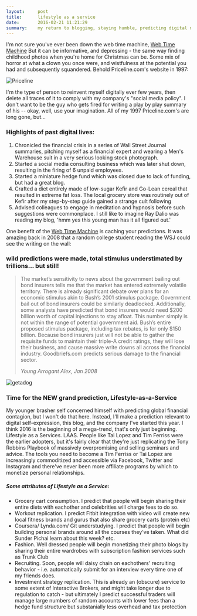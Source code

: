 ```yaml
---
layout:     post
title:      lifestyle as a service
date:       2016-02-21 11:21:29
summary:    my return to blogging, staying humble, predicting digital megatrends 
---
```


I'm not sure you've ever been down the web time machine, [Web Time Machine](https://archive.org/web/.)  But it can be informative, and depressing - the same way finding childhood photos when you're home for Christmas can be. Some mix of horror at what a clown you once were, and wistfulness at the potential you had and subsequently squandered. Behold Priceline.com's website in 1997:

![Priceline](https://raw.githubusercontent.com/goodalexander/goodalexander.github.io/master/images/blog_priceline.png)

I'm the type of person to reinvent myself digitally ever few years, then delete all traces of it to comply with my company's "social media policy". I don't want to be the guy who gets fired for writing a play by play summary of his -- okay, well, use your imagination. All of my 1997 Priceline.com's are long gone, but... 

### Highlights of past digital lives: 

  1. Chronicled the financial crisis in a series of Wall Street Journal summaries, pitching myself as a financial expert and wearing a Men's Warehouse suit in a very serious looking stock photograph.
  2. Started a social media consulting business which was later shut down, resulting in the firing of 6 unpaid employees.
  3. Started a miniature hedge fund which was closed due to lack of funding, but had a great blog.
  4. Crafted a diet entirely made of low-sugar Kefir and Go-Lean cereal that resulted in extreme fat loss. The local grocery store was routinely out of Kefir after my step-by-step guide gained a strange cult following
  5. Advised colleagues to engage in meditation and hypnosis before such suggestions were commonplace. I still like to imagine Ray Dalio was reading my blog, 'hmm yes this young man has it all figured out.'

One benefit of the [Web Time Machine](https://archive.org/web/.) is caching your predictions. It was amazing back in 2008 that a random college student reading the WSJ could see the writing on the wall:

### wild predictions were made, total stimulus understimated by trillions... but still!

<blockquote>
  <p>
    The market’s sensitivity to news about the government bailing out bond insurers tells me that the market has entered extremely volatile territory. There is already significant debate over plans for an economic stimulus akin to Bush’s 2001 stimulus package. Government bail out of bond insurers could be similarly deadlocked. Additionally, some analysts have predicted that bond insurers would need $200 billion worth of capital injections to stay afloat. This number simply is not within the range of potential government aid. Bush’s entire proposed stimulus package, including tax rebates, is for only $150 billion. Because bond insurers just will not be able to gather the requisite funds to maintain their triple-A credit ratings, they will lose their business, and cause massive write downs all across the financial industry. Goodbriefs.com predicts serious damage to the financial sector.
  </p>
  <footer><cite title="Young Arrogant Alex, Jan 2008">Young Arrogant Alex, Jan 2008</cite></footer>
</blockquote>

![getadog](https://raw.githubusercontent.com/goodalexander/goodalexander.github.io/master/images/blog_needafriend.png)


### Time for the NEW grand prediction, Lifestyle-as-a-Service 

My younger brasher self concerned himself with predicting global financial contagion, but I won't do that here. Instead, I'll make a prediction relevant to digital self-expression, this blog, and the company I've started this year. I think 2016 is the beginning of a mega-trend, that's only just beginning. Lifestyle as a Services. LAAS. People like Tai Lopez and Tim Ferriss were the earlier adopters, but it's fairly clear that they're just replicating the Tony Robbins Playbook of massively overpromising and selling seminars and advice. The tools you need to become a Tim Ferriss or Tai Lopez are increasingly commoditized and accessible via Facebook, Twitter and Instagram and there've never been more affiliate programs by which to monetize personal relationships. 

##### Some attributes of Lifestyle as a Service: 

  * <span class="red">Grocery cart consumption.</span>  I predict that people will begin sharing their entire diets with eachother and celebrities will charge fees to do so. 
  * <span class="red">Workout replication.</span> I predict Fitbit integration with video will create new local fitness brands and gurus that also share grocery carts (protein etc)
  * <span class="red">Coursera/ Lynda.com/ Git understudying.</span> I predict that people will begin building personal brands around all the courses they've taken. What did Sunder Pichai learn about this week? etc.
  * <span class="red">Fashion.</span> Well dressed people will begin monetizing their photo blogs by sharing their entire wardrobes with subscription fashion services such as Trunk Club 
  * <span class="red">Recruiting.</span> Soon, people will daisy chain on eachothers' recruiting behavior - i.e. automatically submit for an interview every time one of my friends does.
  * <span class="red">Investment strategy replication.</span> This is already an (obscure) service to some extent of Interactive Brokers, and might take longer due to regulation to catch - but ultimately I predict successful traders will manage large numbers of random accounts with lower fees than a hedge fund structure but substanially less overhead and tax protection